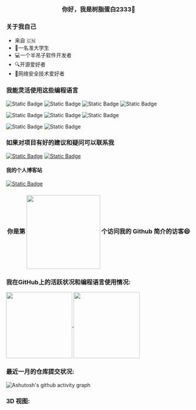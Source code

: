 <h3 align="center">
  <p> 你好，我是树脂蛋白2333👋 </p>
</h3>

### 关于我自己

* 来自 🇨🇳
* 🏫一名准大学生
* 💻一个半吊子软件开发者
* 🔍开源爱好者
* 🔐网络安全技术爱好者

### 我能灵活使用这些编程语言

![Static Badge](https://img.shields.io/badge/C-black?style=for-the-badge&logo=C&logoColor=white)
![Static Badge](https://img.shields.io/badge/C%2B%2B-%2300599C?style=for-the-badge&logo=C%2B%2B&logoColor=white)
![Static Badge](https://img.shields.io/badge/Go-%2300ADD8?style=for-the-badge&logo=go&logoColor=white)
![Static Badge](https://img.shields.io/badge/Python-%233776AB?style=for-the-badge&logo=python&logoColor=white)

![Static Badge](https://img.shields.io/badge/HTML5-%23E34F26?style=for-the-badge&logo=html5&logoColor=white)
![Static Badge](https://img.shields.io/badge/CSS3-%231572B6?style=for-the-badge&logo=CSS3&logoColor=white)
![Static Badge](https://img.shields.io/badge/javascript-%23F7DF1E?style=for-the-badge&logo=javascript&logoColor=white)

![Static Badge](https://img.shields.io/badge/node.js-%23339933?style=for-the-badge&logo=node.js&logoColor=white)
![Static Badge](https://img.shields.io/badge/electron-%2347848F?style=for-the-badge&logo=electron&logoColor=white)

### 如果对项目有好的建议和疑问可以联系我

[![Static Badge](https://img.shields.io/badge/resinprotein2333%40gmail.com-%23EA4335?style=for-the-badge&logo=gmail&logoColor=white)](mailto:resinprotein2333@gmail.com)
[![Static Badge](https://img.shields.io/badge/%40resinprotein233-%2326A5E4?style=for-the-badge&logo=telegram&logoColor=white)](https://t.me/Resinprotein233)

#### 我的个人博客站

[![Static Badge](https://img.shields.io/badge/Resinprotein2333's%20Blog-%230E83CD?style=for-the-badge&logo=HEXO&logoColor=white)](https://resinprotein2333.github.io)

<h3 align="center">
    你是第 
  <img align='center' src="https://profile-counter.glitch.me/resinprotein2333/count.svg" width="200">
   个访问我的 Github 简介的访客😄
</h3>

### 我在GitHub上的活跃状况和编程语言使用情况:

<a href="https://github.com/anuraghazra/github-readme-stats">
  <img height=180 align="center" src="https://github-readme-stats.vercel.app/api?username=resinprotein2333&theme=merko" />
</a>
<a href="https://github.com/anuraghazra/convoychat">
  <img height=180 align="center" src="https://github-readme-stats.vercel.app/api/top-langs?username=resinprotein2333&theme=merko&layout=compact&langs_count=8&card_width=320" />
</a>

### 最近一月的仓库提交状况:

![Ashutosh's github activity graph](https://github-readme-activity-graph.vercel.app/graph?username=resinprotein2333&theme=merko)

### 3D 视图:
